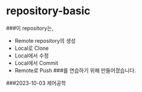 # repository-basic

###이 repository는,
* Remote repository의 생성
* Local로 Clone
* Local에서 수정  
* Local에서 Commit  
* Remote로 Push
###를 연습하기 위해 만들어졌습니다.

###2023-10-03 제어공학
